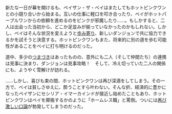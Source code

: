 <!-- title: 二歩進んで、一杯で崖っぷち逆戻り！？ -->
<!-- relationship: It's Complicated -->

新たな一日が幕を開けるも、ペイザン・ザ・ベイはまたしてもホットピンクワンとの小競り合いから始まる。互いの仕事に軽口を叩き合ったり、ベイがホットパープルワンからの依頼を進めるのをピンクが邪魔したり……。もしかすると、二人は出会った当初から、どこか足並みが揃っていなかったのかもしれない。しかし、ベイはそんな状況を変えようと[歩み寄り](https://youtu.be/Tiq2wmF-NfQ?t=3779)、新しいダンジョンで共に協力できるかを試そうと決意する。ホットピンクワンもまた、将来的に別の道を歩む可能性があることをベイに打ち明けるのだった。

道中、多少の[つまづき](https://youtu.be/Tiq2wmF-NfQ?t=5125)はあったものの、意外にも二人（そして仲間たち）の連携は見事に決まり、ダンジョンは見事攻略！　そして、冷え切っていた二人の関係にも、ようやく雪解けが訪れる。

……しかし、喜びも束の間、ホットピンクワンは再び深酒をしてしまう。その一方で、ベイは貧しさゆえに、酔うことすら叶わない。そんな折、経済的に豊かになったペイザンにセシリア・イマーカインドが接近し始めたこともあり、ホットピンクワンはベイを揶揄するかのように「ホームレス職」と罵倒。ついには[再び激しい口論](https://youtu.be/Tiq2wmF-NfQ?t=10523)が勃発してしまうのだった。

